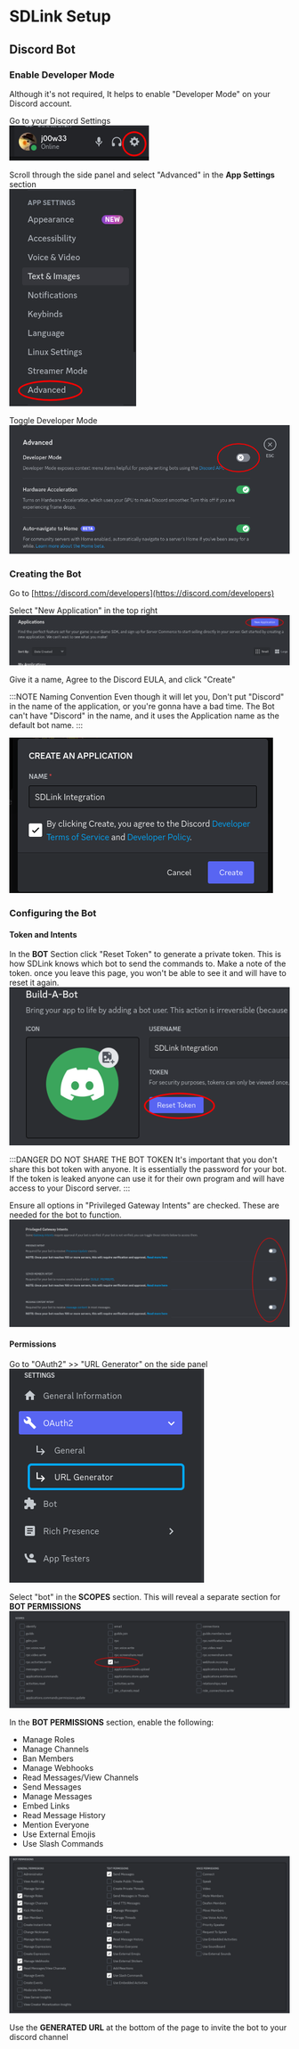 # SDLink Setup

## Discord Bot

### Enable Developer Mode

Although it's not required, It helps to enable "Developer Mode" on your Discord account.

Go to your Discord Settings  
![](discord-bot-images/devmode1.png)

Scroll through the side panel and select "Advanced" in the **App Settings** section  
![](discord-bot-images/devmode2.png)

Toggle Developer Mode  
![](discord-bot-images/devmode3.png)

### Creating the Bot

Go to [https://discord.com/developers](https://discord.com/developers)

Select "New Application" in the top right  
![](discord-bot-images/application1.png)

Give it a name, Agree to the Discord EULA, and click "Create"

:::NOTE Naming Convention
Even though it will let you, Don't put "Discord" in the name of the application, or you're gonna have a bad time.
The Bot can't have "Discord" in the name, and it uses the Application name as the default bot name.
:::

![](discord-bot-images/application2.png)

### Configuring the Bot

#### Token and Intents

In the **BOT** Section click "Reset Token" to generate a private token. This is how SDLink knows which bot to send the commands to. Make a note of the token. once you leave this page, you won't be able to see it and will have to reset it again.  
![](discord-bot-images/bot1.png)

:::DANGER DO NOT SHARE THE BOT TOKEN
It's important that you don't share this bot token with anyone. It is essentially the password for your bot. If the token is leaked anyone can use it for their own program and will have access to your Discord server.
:::

Ensure all options in "Privileged Gateway Intents" are checked. These are needed for the bot to function.  
![](discord-bot-images/bot2.png)

#### Permissions

Go to "OAuth2" >> "URL Generator" on the side panel  
![](discord-bot-images/bot3.png)

Select "bot" in the **SCOPES** section. This will reveal a separate section for **BOT PERMISSIONS**  
![](discord-bot-images/bot4.png)

In the **BOT PERMISSIONS** section, enable the following:

- Manage Roles
- Manage Channels
- Ban Members
- Manage Webhooks
- Read Messages/View Channels
- Send Messages
- Manage Messages
- Embed Links
- Read Message History
- Mention Everyone
- Use External Emojis
- Use Slash Commands

![](discord-bot-images/bot5.png)

Use the **GENERATED URL** at the bottom of the page to invite the bot to your discord channel
